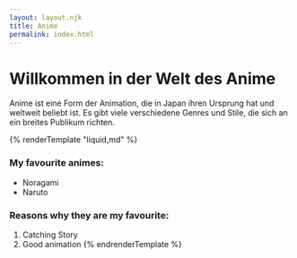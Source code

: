 ```yaml
---
layout: layout.njk
title: Anime
permalink: index.html
---
```


# Willkommen in der Welt des Anime
Anime ist eine Form der Animation, die in Japan ihren Ursprung hat und weltweit beliebt ist. Es gibt viele verschiedene Genres und Stile, die sich an ein breites Publikum richten.

{% renderTemplate "liquid,md" %}
  ### My favourite animes:

  * Noragami
  * Naruto

  ### Reasons why they are my favourite:
  1. Catching Story
  1. Good animation
      {% endrenderTemplate %}
